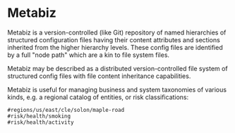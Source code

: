 ﻿# Metabiz

Metabiz is a version-controlled (like Git) repository of named hierarchies of structured configuration files having
their content attributes and sections inherited from the higher hierarchy levels.
These config files are identified by a full "node path" which are a kin to file system files.

Metabiz may be described as a distributed version-controlled file system of structured config files with file content inheritance capabilities.

Metabiz is useful for managing business and system taxonomies of various kinds, 
e.g. a regional catalog of entities, or risk classifications:

```
#regions/us/east/cle/solon/maple-road
#risk/health/smoking
#risk/health/activity
```

